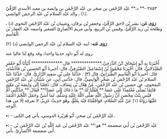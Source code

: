 ٣٨٥٣ -** د:** عَبْد الرَّحْمَن بن صخر بن عَبْد الرَّحْمَن بن وابصة بن معبد الأسدي الرَّقِّيّ (١) ، والد عَبْد السلام بْن عَبْد الرحمن الوابصي.

**رَوَى عَن:** بشر بْن لاحق الرَّقِّيّ، وجعفر بْن برقان، وشيبان بْن عَبْد الرَّحْمَنِ النحوي (د) ، وطلحة بْن زيد الرَّقِّيّ، وقيس بْن الربيع، وأبي مريم الأَنْصارِيّ الصغير واسمه عَبْد الغفار بْن الْقَاسِم.

**رَوَى عَنه:** ابنه عَبْد السلام بْن عَبْد الرحمن الوابصي (د) (٢) .

روى له أَبُو داود حديثا واحدا، وقد وقع لنا عاليا عنه.

أَخْبَرَنَا بِهِ أَبُو إِسْحَاقَ ابْنُ الدَّرَجِيِّ،************** قال:************** أَنْبَأَنَا أَبُو جَعْفَرٍ الصَّيْدَلانِيُّ، قال: أَخْبَرَنَا مَحْمُودُ بْنُ إِسْمَاعِيلَ الصَّيْرَفِيُّ، قال: أخبرنا أَبُو الحسين بْن فَاذْشْاهِ، قال: أخبرنا أَبُو الْقَاسِمِ الطَّبَرَانِيّ، قال (٣) : حَدَّثَنَا علي بْن سَعِيد الرَّازِيُّ، قال: حَدَّثَنَا عَبْدُ السلام بْن عَبْد الرَّحْمَنِ بْن صَخْرٍ الْوَابِصِيُّ، قال: حَدَّثني أَبِي، عن شَيْبَان بْن عَبْد الرَّحْمَنِ النمحوي، عن حصين بْن عَبْد الرَّحْمَنِ، عَنْ هِلال بْن يَِسَاف، قال: دُفِعْنَا إِلَى وابِصَةَ بْنِ مَعْبَدٍ قَائِمًا يُصَلِّي مُعْتَمِدًا عَلَى عَصَا.** فَقُلْنَا لَهُ:** مَا دَعَاكَ إِلَى عَصَا؟** فَقَالَ:** حَدَّثَتْنِي أُمُّ قَيْسٍ بِنْتُ مِحْصَنٍ أَنَّ رَسُولَ اللَّهِ صَلَّى اللَّهُ عَلَيْهِ وَسَلَّمَ، لما أَسَنَّ وحَمَلَ اللَّحْمَ اعْتَمَدَ عَلَيْهَا.رَوَاهُ (١) عَنْ عَبْدِ السَّلامِ، فَوَافَقْنَاهُ فَيُهَ بِعُلُوٍّ، وهُوَ حَدِيثٌ عَزِيزٌ، لا نعرفه إلا من هذا الوجه.

**•:** - عَبْد الرَّحْمَن بْن صخر، أَبُو هُرَيْرة الدوسي، يأتي فِي الكنى.

**•:** - عَبْد الرَّحْمَن بْن أَبي صعصعة.** هو:** عَبْد الرَّحْمَن بْن عَبد اللَّهِ بْن عَبْد الرَّحْمَنِ بْن أَبي صعصعة الأَنْصارِيّ. يأتي.